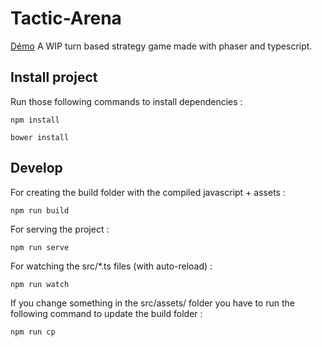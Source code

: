 # Tactic-Arena

[Démo](http://www.edistra.com/tactical_arena/)
A WIP turn based strategy game made with phaser and typescript.

## Install project

Run those following commands to install dependencies :

```
npm install
```
```
bower install
```

## Develop

For creating the build folder with the compiled javascript + assets :

```
npm run build
```

For serving the project :
```
npm run serve
```

For watching the src/*.ts files (with auto-reload) :
```
npm run watch
```

If you change something in the src/assets/ folder you have to run the following command to update the build folder :
```
npm run cp
```
